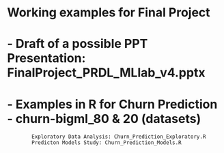 # Working examples for Final Project

#    - Draft of a possible PPT Presentation: FinalProject_PRDL_MLlab_v4.pptx

#    - Examples in R for Churn Prediction - churn-bigml_80 & 20 (datasets)
            Exploratory Data Analysis: Churn_Prediction_Exploratory.R
            Predicton Models Study: Churn_Prediction_Models.R
